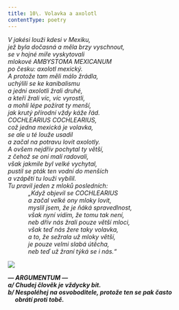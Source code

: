 ```yaml
---
title: 10\. Volavka a axolotl
contentType: poetry
---
```


<section>

_V jakési louži kdesi v Mexiku,  
jež byla dočasná a měla brzy vyschnout,  
se v hojné míře vyskytovali  
mlokové AMBYSTOMA MEXICANUM  
po česku: axolotl mexický.  
A protože tam měli málo žrádla,  
uchýlili se ke kanibalismu  
a jedni axolotli žrali druhé,  
a kteří žrali víc, víc vyrostli,  
a mohli lépe požírat ty menší,  
jak krutý přírodní vždy káže řád.  
COCHLEARIUS COCHLEARIUS,  
což jedna mexická je volavka,  
se ale u té louže usadil  
a začal na potravu lovit axolotly.  
A ovšem nejdřív pochytal ty větší,  
z čehož se oni malí radovali,  
však jakmile byl velké vychytal,  
pustil se pták ten vodní do menších  
a vzápětí tu louži vybílil.  
Tu pravil jeden z mloků posledních:  
            „Když objevil se COCHLEARIUS  
            a začal velké ony mloky lovit,  
            myslil jsem, že je ňáká spravedlnost,  
            však nyní vidím, že tomu tak není,  
            neb dřív nás žrali pouze větší mloci,  
            však teď nás žere taky volavka,  
            a to, že sežrala už mloky větší,  
            je pouze velmi slabá útěcha,  
            neb teď už žraní týká se i nás.“_

</section>

<section>

**![](../Images/010.jpg)**

_**— ARGUMENTUM —  
a/ Chudej člověk je vždycky bit.  
b/ Nespoléhej na osvoboditele, protože ten se pak často  
     obrátí proti tobě.**_

</section>
